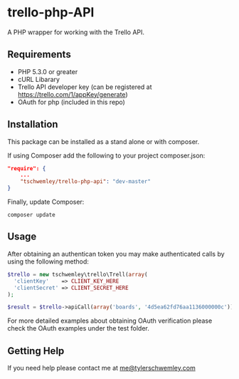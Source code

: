 trello-php-API
==============

A PHP wrapper for working with the Trello API.

## Requirements ##
- PHP 5.3.0 or greater
- cURL Libarary
- Trello API developer key (can be registered at https://trello.com/1/appKey/generate)
- OAuth for php (included in this repo)

## Installation ##
This package can be installed as a stand alone or with composer.

If using Composer add the following to your project composer.json:

```json
"require": {
	...
	"tschwemley/trello-php-api": "dev-master"
}
```

Finally, update Composer:

```
composer update
```

## Usage ##
After obtaining an authentican token you may make authenticated calls by using the following method:

```php
$trello = new tschwemley\trello\Trell(array(
  'clientKey'    => CLIENT_KEY_HERE
  'clientSecret' => CLIENT_SECRET_HERE
);

$result = $trello->apiCall(array('boards', '4d5ea62fd76aa1136000000c'));
```

For more detailed examples about obtaining OAuth verification please check the OAuth examples under the test folder.

## Getting Help ##
If you need help please contact me at me@tylerschwemley.com
